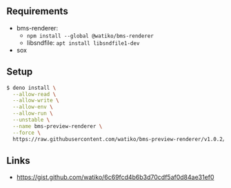 ## Requirements

- bms-renderer:
  - `npm install --global @watiko/bms-renderer`
  - libsndfile: `apt install libsndfile1-dev`
- sox

## Setup

```bash
$ deno install \
  --allow-read \
  --allow-write \
  --allow-env \
  --allow-run \
  --unstable \
  --name bms-preview-renderer \
  --force \
  https://raw.githubusercontent.com/watiko/bms-preview-renderer/v1.0.2/cli.ts
```

## Links

- https://gist.github.com/watiko/6c69fcd4b6b3d70cdf5af0d84ae31ef0
